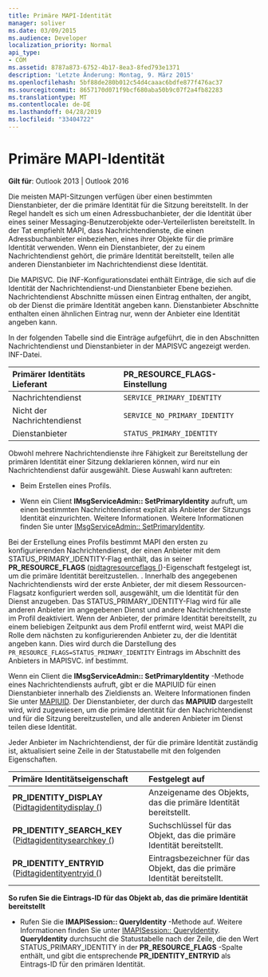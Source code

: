 ```yaml
---
title: Primäre MAPI-Identität
manager: soliver
ms.date: 03/09/2015
ms.audience: Developer
localization_priority: Normal
api_type:
- COM
ms.assetid: 8787a873-6752-4b17-8ea3-8fed793e1371
description: 'Letzte Änderung: Montag, 9. März 2015'
ms.openlocfilehash: 5bf88de280b012c54d4caaac6bdfe877f476ac37
ms.sourcegitcommit: 8657170d071f9bcf680aba50b9c07f2a4fb82283
ms.translationtype: MT
ms.contentlocale: de-DE
ms.lasthandoff: 04/28/2019
ms.locfileid: "33404722"
---
```

# <a name="mapi-primary-identity"></a>Primäre MAPI-Identität

  
  
**Gilt für**: Outlook 2013 | Outlook 2016 
  
Die meisten MAPI-Sitzungen verfügen über einen bestimmten Dienstanbieter, der die primäre Identität für die Sitzung bereitstellt. In der Regel handelt es sich um einen Adressbuchanbieter, der die Identität über eines seiner Messaging-Benutzerobjekte oder-Verteilerlisten bereitstellt. In der Tat empfiehlt MAPI, dass Nachrichtendienste, die einen Adressbuchanbieter einbeziehen, eines ihrer Objekte für die primäre Identität verwenden. Wenn ein Dienstanbieter, der zu einem Nachrichtendienst gehört, die primäre Identität bereitstellt, teilen alle anderen Dienstanbieter im Nachrichtendienst diese Identität.
  
Die MAPISVC. Die INF-Konfigurationsdatei enthält Einträge, die sich auf die Identität der Nachrichtendienst-und Dienstanbieter Ebene beziehen. Nachrichtendienst Abschnitte müssen einen Eintrag enthalten, der angibt, ob der Dienst die primäre Identität angeben kann. Dienstanbieter Abschnitte enthalten einen ähnlichen Eintrag nur, wenn der Anbieter eine Identität angeben kann.
  
In der folgenden Tabelle sind die Einträge aufgeführt, die in den Abschnitten Nachrichtendienst und Dienstanbieter in der MAPISVC angezeigt werden. INF-Datei.
  
|**Primärer Identitäts Lieferant**|**PR_RESOURCE_FLAGS-Einstellung**|
|:-----|:-----|
|Nachrichtendienst  <br/> | `SERVICE_PRIMARY_IDENTITY` <br/> |
|Nicht der Nachrichtendienst  <br/> | `SERVICE_NO_PRIMARY_IDENTITY` <br/> |
|Dienstanbieter  <br/> | `STATUS_PRIMARY_IDENTITY` <br/> |
   
Obwohl mehrere Nachrichtendienste ihre Fähigkeit zur Bereitstellung der primären Identität einer Sitzung deklarieren können, wird nur ein Nachrichtendienst dafür ausgewählt. Diese Auswahl kann auftreten:
  
- Beim Erstellen eines Profils.
    
- Wenn ein Client **IMsgServiceAdmin:: SetPrimaryIdentity** aufruft, um einen bestimmten Nachrichtendienst explizit als Anbieter der Sitzungs Identität einzurichten. Weitere Informationen. Weitere Informationen finden Sie unter [IMsgServiceAdmin:: SetPrimaryIdentity](imsgserviceadmin-setprimaryidentity.md).
    
Bei der Erstellung eines Profils bestimmt MAPI den ersten zu konfigurierenden Nachrichtendienst, der einen Anbieter mit dem STATUS_PRIMARY_IDENTITY-Flag enthält, das in seiner **PR_RESOURCE_FLAGS** ([pidtagresourceflags (](pidtagresourceflags-canonical-property.md))-Eigenschaft festgelegt ist, um die primäre Identität bereitzustellen. . Innerhalb des angegebenen Nachrichtendiensts wird der erste Anbieter, der mit diesem Ressourcen-Flagsatz konfiguriert werden soll, ausgewählt, um die Identität für den Dienst anzugeben. Das STATUS_PRIMARY_IDENTITY-Flag wird für alle anderen Anbieter im angegebenen Dienst und andere Nachrichtendienste im Profil deaktiviert. Wenn der Anbieter, der primäre Identität bereitstellt, zu einem beliebigen Zeitpunkt aus dem Profil entfernt wird, weist MAPI die Rolle dem nächsten zu konfigurierenden Anbieter zu, der die Identität angeben kann. Dies wird durch die Darstellung des `PR_RESOURCE_FLAGS=STATUS_PRIMARY_IDENTITY` Eintrags im Abschnitt des Anbieters in MAPISVC. inf bestimmt. 
  
Wenn ein Client die **IMsgServiceAdmin:: SetPrimaryIdentity** -Methode eines Nachrichtendiensts aufruft, gibt er die MAPIUID für einen Dienstanbieter innerhalb des Zieldiensts an. Weitere Informationen finden Sie unter [MAPIUID](mapiuid.md). Der Dienstanbieter, der durch das **MAPIUID** dargestellt wird, wird zugewiesen, um die primäre Identität für den Nachrichtendienst und für die Sitzung bereitzustellen, und alle anderen Anbieter im Dienst teilen diese Identität. 
  
Jeder Anbieter im Nachrichtendienst, der für die primäre Identität zuständig ist, aktualisiert seine Zeile in der Statustabelle mit den folgenden Eigenschaften.
  
|**Primäre Identitätseigenschaft**|**Festgelegt auf**|
|:-----|:-----|
|**PR_IDENTITY_DISPLAY** ([Pidtagidentitydisplay (](pidtagidentitydisplay-canonical-property.md))  <br/> |Anzeigename des Objekts, das die primäre Identität bereitstellt.  <br/> |
|**PR_IDENTITY_SEARCH_KEY** ([Pidtagidentitysearchkey (](pidtagidentitysearchkey-canonical-property.md))  <br/> |Suchschlüssel für das Objekt, das die primäre Identität bereitstellt.  <br/> |
|**PR_IDENTITY_ENTRYID** ([Pidtagidentityentryid (](pidtagidentityentryid-canonical-property.md))  <br/> |Eintragsbezeichner für das Objekt, das die primäre Identität bereitstellt.  <br/> |
   
 **So rufen Sie die Eintrags-ID für das Objekt ab, das die primäre Identität bereitstellt**
  
- Rufen Sie die **IMAPISession:: QueryIdentity** -Methode auf. Weitere Informationen finden Sie unter [IMAPISession:: QueryIdentity](imapisession-queryidentity.md). **QueryIdentity** durchsucht die Statustabelle nach der Zeile, die den Wert STATUS_PRIMARY_IDENTITY in der **PR_RESOURCE_FLAGS** -Spalte enthält, und gibt die entsprechende **PR_IDENTITY_ENTRYID** als Eintrags-ID für den primären Identität. 
    

